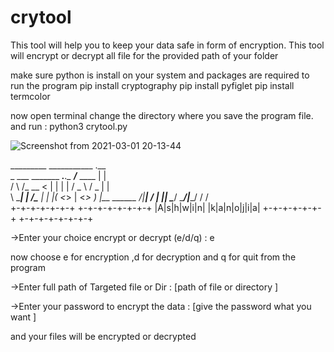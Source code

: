 # crytool
This tool will help you to keep your data safe in form of encryption. 
This tool will encrypt or decrypt all file for the provided path of your folder


make sure python is install on your system and packages are required to run the program
pip install cryptography
pip install pyfiglet
pip install termcolor

now open terminal change the directory where you save the program file.
and run : python3 crytool.py

![Screenshot from 2021-03-01 20-13-44](https://user-images.githubusercontent.com/58857306/109513001-ae3abe80-7aca-11eb-8d15-bf03e4182166.png)

_________                ___________           .__   
\_   ___ \_______ ___.__.\__    ___/___   ____ |  |  
/    \  \/\_  __ <   |  |  |    | /  _ \ /  _ \|  |  
\     \____|  | \/\___  |  |    |(  <_> |  <_> )  |__
 \______  /|__|   / ____|  |____| \____/ \____/|____/
        \/        \/                                 
 +-+-+-+-+-+-+ +-+-+-+-+-+-+-+
|A|s|h|w|i|n| |k|a|n|o|j|i|a|
+-+-+-+-+-+-+ +-+-+-+-+-+-+-+


->Enter your choice encrypt or decrypt (e/d/q) : e

now choose e for encryption ,d for decryption and q for quit from the program

->Enter full path of Targeted file or Dir : [path of file or directory ]


->Enter your password to encrypt the data : [give the password what you want ]

and your files will be encrypted or decrypted



